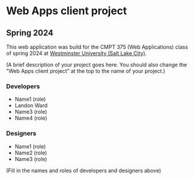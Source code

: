 # Web Apps client project
## Spring 2024

This web application was build for the CMPT 375 (Web Applications) class of spring 2024 at [Westminster University (Salt Lake City)](https://westminsteru.edu).

(A brief description of your project goes here. You should also change the "Web Apps client project" at the top to the name of your project.)

### Developers
- Name1 (role)
- Landon Ward
- Name3 (role)
- Name4 (role)

### Designers
- Name1 (role)
- Name2 (role)
- Name3 (role)

(Fill in the names and roles of developers and designers above)


